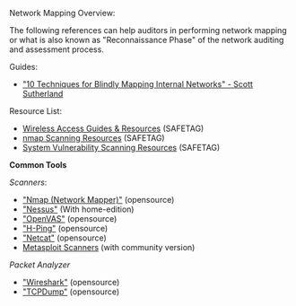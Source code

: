 Network Mapping Overview:

The following references can help auditors in performing network mapping or what is also known as "Reconnaissance Phase" of the network auditing and assessment process. 


Guides:
* ["10 Techniques for Blindly Mapping Internal Networks" - Scott Sutherland](https://www.netspi.com/blog/entryid/135/10-techniques-for-blindly-mapping-internal-networks)

Resource List:

  * [Wireless Access Guides & Resources](#wireless-access-guides-resources) (SAFETAG)
  * [nmap Scanning Resources](#nmap-scanning) (SAFETAG)
  * [System Vulnerability Scanning Resources](#system-vulnerability-scanning) (SAFETAG)

**Common Tools**

*Scanners*:
  * ["Nmap (Network Mapper)"](https://nmap.org) (opensource)
  * ["Nessus"](https://www.tenable.com) (With home-edition)
  * ["OpenVAS"](http://www.openvas.org) (opensource)
  * ["H-Ping"](http://www.hping.org) (opensource)
  * ["Netcat"](https://en.wikipedia.org/wiki/Netcat) (opensource)
  * [Metasploit Scanners](https://www.metasploit.com) (with community version)
  
 *Packet Analyzer*
  * ["Wireshark"](https://www.wireshark.org/) (opensource)
  * ["TCPDump"](http://www.tcpdump.org/) (opensource)
  
  
